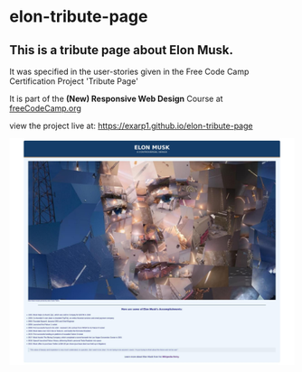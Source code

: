 # elon-tribute-page

## This is a tribute page about Elon Musk.

It was specified in the user-stories given in the Free Code Camp Certification Project 'Tribute Page'

It is part of the **(New) Responsive Web Design** Course at [freeCodeCamp.org](freeCodeCamp.org)

view the project live at: https://exarp1.github.io/elon-tribute-page

![image](Screenshot%202022-09-13%20at%2009-37-17%20Elon%20Musk%20-%20A%20Controversial%20Genius.jpg)
